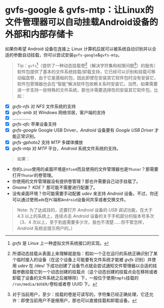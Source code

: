 <link href="../../css/style.css" rel="stylesheet" type="text/css" />


# gvfs-google & gvfs-mtp：让Linux的文件管理器可以自动挂载Android设备的外部和内部存储卡

如果你希望 Android 设备在连接上 Linux 计算机后就可以被系统自动识别并以合适的参数自动挂载，你可以尝试安装`gvfs-google`&`gvfs-mtp`。

> Tip：`gvfs`[^0]（提供了一种动态挂载卷[^1]（解决字符集和权限问题[^2]）的服务）软件包提供了基本的文件系统挂载/卸载支持，它已经可以识别和挂载可移动磁盘卷，由于它是基础的包，因此即使在安装其它软件包时没有安装它，软件包管理器也会在“智能”解决软件包依赖关系时安装它。当然，如果需要进一步支持一些特殊的文件系统，那也许需要选择性的安装其它软件包。比如：

 - [x] *gvfs-nfs* 对 *NFS* 文件系统的支持
 - [x] *gvfs-smb* 对 *Windows* 网络邻居，客户端的支持
 - [x] ...............
 - [x] *gvfs-afc* 苹果设备支持
 - [x] *gvfs-google*  Google USB Driver，*Android* 设备要有 *Google USB Driver* 才能正常识别。
 - [x] *gvfs-gphoto2* 支持 *MTP* 多媒体播放
 - [x] *gvfs-mtp* 对 *MTP* 平台，*Android* 系统文件系统的支持。

>如果：

+ 你的`Linux`使用的桌面环境是`Xfce4`而且使用的文件管理器也是`Thunar`？那需要打开`Thunar`的卷管理。
+ 你使用的文件管理器没有提供卷管理？那也许需要自己动手挂载了。
+ *Gnome*？ *KDE*？ 那可能不需要进行配置了。
+ 没有桌面环境？你可能需要手动配置 *udev* 来支持 *Android* 设备。不过，你还可以通过使用`adb`在`PC`端和`Android`设备间共享或者交换文件。

> Note: 为了达成目的，还要打开 *Android* 设备的 *USB* 调试功能，在大于 4.3 以上的系统上，连续点击 *Android* 设备的关于手机部分的版本号多次（3、4 次以上，至于到底需要多少次，我也不清楚……但不管怎样，*Android* 系统会提示用户的。）

[^0]: *gvfs* 是 *Linux* 上一种虚拟文件系统接口的实现。

[^1]: 所谓动态挂载从表面上来理解就是指：假如一个正在运行的系统正确识别了某个临时接入的设备（在这个设备上可能要有文件系统才能被 *gvfs* 识别）并使用 *udev* 在 /dev/ 下成功创建了设备节点就会尝试通知文件管理器以合适的挂载参数挂载它到一个动态创建的挂载点（这个动态创建的挂载点会在移除或者卸载了设备的文件系统之后被移除）下，一般位于使用`tmpfs`挂载的 `/run/media/$USER/`卷标或者卷 UUID 下。

[^2]: 对于当前用户，至少：挂载的卷是可读写的，字符集已经正确处理，它还允许：即使当前用户不是根用户，那也可以直接挂载和卸载设备。

